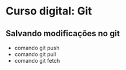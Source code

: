 # Curso digital: Git

## Salvando modificações no git

+ comando git push
+ comando git pull
+ comando git fetch
